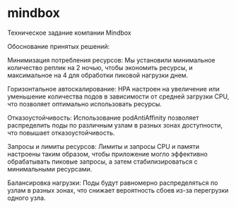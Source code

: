 # mindbox
Техническое задание компании Mindbox

Обоснование принятых решений:

Минимизация потребления ресурсов: Мы установили минимальное количество реплик на 2 ночью, чтобы экономить ресурсы, и максимальное на 4 для обработки пиковой нагрузки днем.

Горизонтальное автоскалирование: HPA настроен на увеличение или уменьшение количества подов в зависимости от средней загрузки CPU, что позволяет оптимально использовать ресурсы.

Отказоустойчивость: Использование podAntiAffinity позволяет распределить поды по различным узлам в разных зонах доступности, что повышает отказоустойчивость.

Запросы и лимиты ресурсов: Лимиты и запросы CPU и памяти настроены таким образом, чтобы приложение могло эффективно обрабатывать пиковые запросы, а затем стабилизироваться с минимальными ресурсами.

Балансировка нагрузки: Поды будут равномерно распределяться по узлам в разных зонах, что снижает вероятность сбоев из-за перегрузки одного узла.